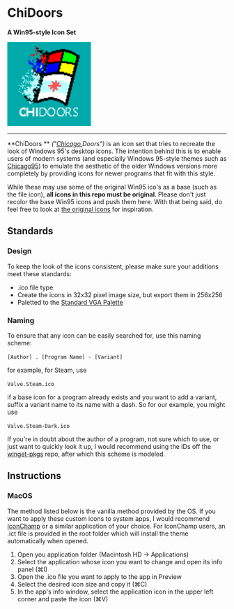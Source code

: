 # ChiDoors

**A Win95-style Icon Set**

<img src="CHIdoors_Icon.png" alt="CHIdoors_Icon" style="zoom:200%;" />

---

**ChiDoors ** *("[Chicago ](https://en.wikipedia.org/wiki/Windows_95#Development)Doors")* is an icon set that tries to recreate the look of Windows 95's desktop icons. The intention behind this is to enable users of modern systems (and especially Windows 95-style themes such as [Chicago95](https://github.com/grassmunk/Chicago95)) to emulate the aesthetic of the older Windows versions more completely by providing icons for newer programs that fit with this style.

While these may use some of the original Win95 ico's as a base (such as the file icon), **all icons in this repo must be original**. Please don't just recolor the base Win95 icons and push them here. With that being said, do feel free to look at [the original icons](https://win98icons.alexmeub.com/) for inspiration.

## Standards

### Design

To keep the look of the icons consistent, please make sure your additions meet these standards:

* .ico file type
* Create the icons in 32x32 pixel image size, but export them in 256x256
* Paletted to the [Standard VGA Palette](https://en.wikipedia.org/wiki/Video_Graphics_Array#/media/File:VGA_palette_with_black_borders.svg)

### Naming

To ensure that any icon can be easily searched for, use this naming scheme:

`[Author] . [Program Name] - [Variant]`

for example, for Steam, use

`Valve.Steam.ico`

if a base icon for a program already exists and you want to add a variant, suffix a variant name to its name with a dash. So for our example, you might use

`Valve.Steam-Dark.ico`

If you're in doubt about the author of a program, not sure which to use, or just want to quickly look it up, I would recommend using the IDs off the [winget-pkgs](https://github.com/microsoft/winget-pkgs) repo, after which this scheme is modeled.

## Instructions

### MacOS

The method listed below is the vanilla method provided by the OS. If you want to apply these custom icons to system apps, I would recommend [IconChamp](https://www.macenhance.com/iconchamp.html) or a similar application of your choice. For IconChamp users, an .ict file is provided in the root folder which will install the theme automatically when opened.

1. Open you application folder (Macintosh HD -> Applications)
2. Select the application whose icon you want to change and open its info panel (⌘I)
3. Open the .ico file you want to apply to the app in Preview
4. Select the desired icon size and copy it (⌘C)
5. In the app's info window, select the application icon in the upper left corner and paste the icon (⌘V)
